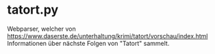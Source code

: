 # tatort.py
Webparser, welcher von https://www.daserste.de/unterhaltung/krimi/tatort/vorschau/index.html Informationen über nächste Folgen von "Tatort" sammelt.
